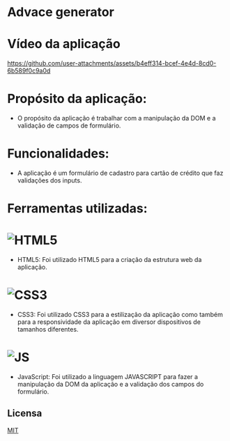 # Advace generator

# Vídeo da aplicação
https://github.com/user-attachments/assets/b4eff314-bcef-4e4d-8cd0-6b589f0c9a0d

# Propósito da aplicação:
- O propósito da aplicação é trabalhar com a manipulação da DOM e a validação de campos de formulário.

# Funcionalidades:
- A aplicação é um formulário de cadastro para cartão de crédito que faz validações dos inputs.

# Ferramentas utilizadas:

# ![HTML5](https://img.shields.io/badge/HTML5-E34F26?style=for-the-badge&logo=html5&logoColor=white)
- HTML5: Foi utilizado HTML5 para a criação da estrutura web da aplicação.

# ![CSS3](https://img.shields.io/badge/CSS3-1572B6?style=for-the-badge&logo=css3&logoColor=white)
- CSS3: Foi utilizado CSS3 para a estilização da aplicação como também para a responsividade da aplicação em diversor dispositivos de tamanhos diferentes.

# ![JS](https://img.shields.io/badge/JavaScript-323330?style=for-the-badge&logo=javascript&logoColor=F7DF1E)
- JavaScript: Foi utilizado a linguagem JAVASCRIPT para fazer a manipulação da DOM da aplicação e a validação dos campos do formulário.

## Licensa

[MIT](https://choosealicense.com/licenses/mit/)
